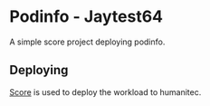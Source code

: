 # Podinfo - Jaytest64

A simple score project deploying podinfo.

## Deploying

[Score](https://score.dev/) is used to deploy the workload to humanitec.
